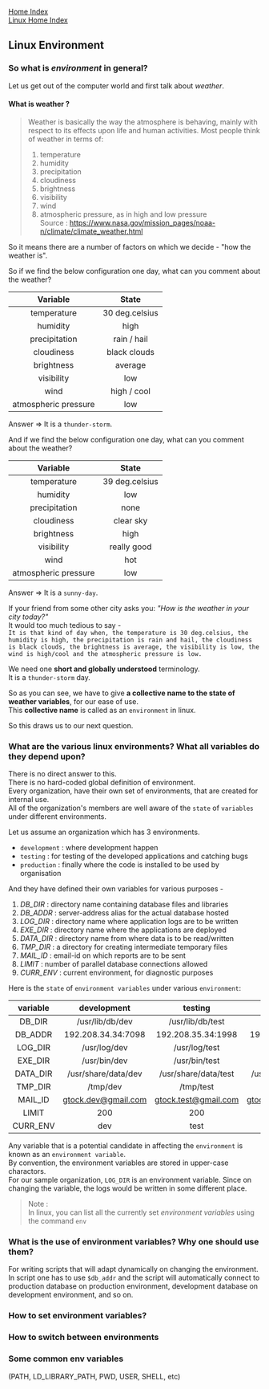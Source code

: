 [Home Index](/README.md)  
[Linux Home Index](/linux/index.md)  

## Linux Environment

### So what is *environment* in general?  
Let us get out of the computer world and first talk about *weather*.  

#### What is **weather** ?
> Weather is basically the way the atmosphere is behaving, mainly with respect to its effects upon life and human activities. Most people think of weather in terms of:
> 1. temperature
> 1. humidity
> 1. precipitation
> 1. cloudiness
> 1. brightness
> 1. visibility
> 1. wind
> 1. atmospheric pressure, as in high and low pressure  
> Source : https://www.nasa.gov/mission_pages/noaa-n/climate/climate_weather.html

So it means there are a number of factors on which we decide - "how the weather is". 

So if we find the below configuration one day, what can you comment about the weather?

| Variable           | State         |
|:------------------:|:-------------:|
|temperature         | 30 deg.celsius|
|humidity            | high          |
|precipitation       | rain / hail   |
|cloudiness          | black clouds  |
|brightness          | average       |
|visibility          | low           |
|wind                | high / cool   |
|atmospheric pressure| low           |

Answer => It is a `thunder-storm`.


And if we find the below configuration one day, what can you comment about the weather?

| Variable           | State         |
|:------------------:|:-------------:|
|temperature         | 39 deg.celsius|
|humidity            | low           |
|precipitation       | none          |
|cloudiness          | clear sky     |
|brightness          | high          |
|visibility          | really good   |
|wind                | hot           |
|atmospheric pressure| low           |

Answer => It is a `sunny-day`.

If your friend from some other city asks you: *"How is the weather in your city today?"*  
It would too much tedious to say -  
`It is that kind of day when, the temperature is 30 deg.celsius, the humidity is high, the precipitation is rain and hail, the cloudiness is black clouds, the brightness is average, the visibility is low, the wind is high/cool and the atmospheric pressure is low.`

We need one **short and globally understood** terminology.  
It is a `thunder-storm` day.

So as you can see, we have to give **a collective name to the state of weather variables**, for our ease of use.  
This **collective name** is called as an `environment` in linux.


So this draws us to our next question.  
### What are the various linux environments? What all variables do they depend upon?
There is no direct answer to this.  
There is no hard-coded global definition of environment.  
Every organization, have their own set of environments, that are created for internal use.  
All of the organization's members are well aware of the `state` of `variables` under different environments.  

Let us assume an organization which has 3 environments.  
 - `development` : where development happen
 - `testing`     : for testing of the developed applications and catching bugs
 - `production`  : finally where the code is installed to be used by organisation


And they have defined their own variables for various purposes -
1. *DB_DIR* : directory name containing database files and libraries
1. *DB_ADDR* : server-address alias for the actual database hosted
1. *LOG_DIR* : directory name where application logs are to be written 
1. *EXE_DIR* : directory name where the applications are deployed
1. *DATA_DIR* : directory name from where data is to be read/written
1. *TMP_DIR* : a directory for creating intermediate temporary files
1. *MAIL_ID* : email-id on which reports are to be sent
1. *LIMIT*   : number of parallel database connections allowed
1. *CURR_ENV* : current environment, for diagnostic purposes

Here is the `state` of `environment variables` under various `environment`:

|variable|development        |testing             |production          |
|:------:|:-----------------:|:------------------:|:------------------:|
|DB_DIR  |/usr/lib/db/dev    |/usr/lib/db/test    |/usr/lib/db/prod    |
|DB_ADDR |192.208.34.34:7098 |192.208.35.34:1998  |192.200.34.34:1993  |
|LOG_DIR |/usr/log/dev       |/usr/log/test       |/usr/log/prod       |
|EXE_DIR |/usr/bin/dev       |/usr/bin/test       |/usr/bin/prod       |
|DATA_DIR|/usr/share/data/dev|/usr/share/data/test|/usr/share/data/prod|
|TMP_DIR |/tmp/dev           |/tmp/test           |/tmp/prod           |
|MAIL_ID |gtock.dev@gmail.com|gtock.test@gmail.com|gtock.prod@gmail.com|
|LIMIT   |200                |200                 |200                 |
|CURR_ENV|dev                |test                |prod                |

Any variable that is a potential candidate in affecting the `environment` is known as an `environment variable`.  
By convention, the environment variables are stored in upper-case charactors.  
For our sample organization, `LOG_DIR` is an environment variable. Since on changing the variable, the logs would be written in some different place.

> Note :  
> In linux, you can list all the currently set *environment variables* using the command `env`



### What is the use of environment variables? Why one should use them?
For writing scripts that will adapt dynamically on changing the environment.  
In script one has to use `$db_addr` and the script will automatically connect to production database on production environment, development database on development environment, and so on.  

### How to set environment variables?
### How to switch between environments  

### Some common env variables 
(PATH, LD_LIBRARY_PATH, PWD, USER, SHELL, etc)  


